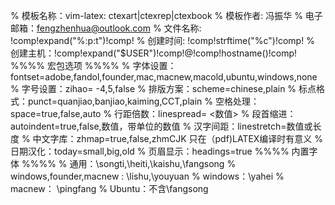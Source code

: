 % 模板名称：vim-latex: ctexart|ctexrep|ctexbook
% 模板作者: 冯振华
% 电子邮箱：fengzhenhua@outlook.com
% 文件名称: !comp!expand("%:p:t")!comp!
% 创建时间: !comp!strftime("%c")!comp! 
% 创建主机：!comp!expand("$USER")!comp!@!comp!hostname()!comp!
%%%% 宏包选项 %%%%
% 字体设置：fontset=adobe,fandol,founder,mac,macnew,macold,ubuntu,windows,none
% 字号设置：zihao= -4,5,false
% 排版方案：scheme=chinese,plain
% 标点格式：punct=quanjiao,banjiao,kaiming,CCT,plain
% 空格处理：space=true,false,auto
% 行距倍数：linespread= <数值>
% 段首缩进：autoindent=true,false,数值，带单位的数值
% 汉字间距：linestretch=数值或长度
% 中文字库：zhmap=true,false,zhmCJK 只在（pdf)LATEX编译时有意义
% 日期汉化：today=small,big,old
% 页眉显示：headings=true
%%%% 内置字体 %%%%
% 通用：\songti,\heiti,\kaishu,\fangsong
% windows,founder,macnew : \lishu,\youyuan
% windows：\yahei
% macnew： \pingfang
% Ubuntu：不含\fangsong
